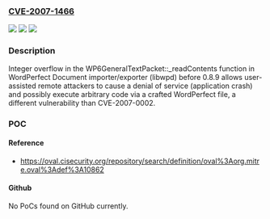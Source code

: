 ### [CVE-2007-1466](https://cve.mitre.org/cgi-bin/cvename.cgi?name=CVE-2007-1466)
![](https://img.shields.io/static/v1?label=Product&message=n%2Fa&color=blue)
![](https://img.shields.io/static/v1?label=Version&message=n%2Fa&color=blue)
![](https://img.shields.io/static/v1?label=Vulnerability&message=n%2Fa&color=brighgreen)

### Description

Integer overflow in the WP6GeneralTextPacket::_readContents function in WordPerfect Document importer/exporter (libwpd) before 0.8.9 allows user-assisted remote attackers to cause a denial of service (application crash) and possibly execute arbitrary code via a crafted WordPerfect file, a different vulnerability than CVE-2007-0002.

### POC

#### Reference
- https://oval.cisecurity.org/repository/search/definition/oval%3Aorg.mitre.oval%3Adef%3A10862

#### Github
No PoCs found on GitHub currently.

